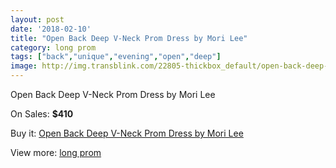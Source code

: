 ```yaml
---
layout: post
date: '2018-02-10'
title: "Open Back Deep V-Neck Prom Dress by Mori Lee"
category: long prom
tags: ["back","unique","evening","open","deep"]
image: http://img.transblink.com/22805-thickbox_default/open-back-deep-v-neck-prom-dress-by-mori-lee.jpg
---
```

Open Back Deep V-Neck Prom Dress by Mori Lee

On Sales: **$410**
<a href="https://www.transblink.com/en/long-prom/7245-open-back-deep-v-neck-prom-dress-by-mori-lee.html"><amp-img layout="responsive" width="600" height="600" src="//img.transblink.com/22805-thickbox_default/open-back-deep-v-neck-prom-dress-by-mori-lee.jpg" alt="Open Back Deep V-Neck Prom Dress by Mori Lee 0" /></a>
<a href="https://www.transblink.com/en/long-prom/7245-open-back-deep-v-neck-prom-dress-by-mori-lee.html"><amp-img layout="responsive" width="600" height="600" src="//img.transblink.com/22809-thickbox_default/open-back-deep-v-neck-prom-dress-by-mori-lee.jpg" alt="Open Back Deep V-Neck Prom Dress by Mori Lee 1" /></a>
<a href="https://www.transblink.com/en/long-prom/7245-open-back-deep-v-neck-prom-dress-by-mori-lee.html"><amp-img layout="responsive" width="600" height="600" src="//img.transblink.com/22808-thickbox_default/open-back-deep-v-neck-prom-dress-by-mori-lee.jpg" alt="Open Back Deep V-Neck Prom Dress by Mori Lee 2" /></a>
<a href="https://www.transblink.com/en/long-prom/7245-open-back-deep-v-neck-prom-dress-by-mori-lee.html"><amp-img layout="responsive" width="600" height="600" src="//img.transblink.com/22807-thickbox_default/open-back-deep-v-neck-prom-dress-by-mori-lee.jpg" alt="Open Back Deep V-Neck Prom Dress by Mori Lee 3" /></a>
<a href="https://www.transblink.com/en/long-prom/7245-open-back-deep-v-neck-prom-dress-by-mori-lee.html"><amp-img layout="responsive" width="600" height="600" src="//img.transblink.com/22806-thickbox_default/open-back-deep-v-neck-prom-dress-by-mori-lee.jpg" alt="Open Back Deep V-Neck Prom Dress by Mori Lee 4" /></a>

Buy it: [Open Back Deep V-Neck Prom Dress by Mori Lee](https://www.transblink.com/en/long-prom/7245-open-back-deep-v-neck-prom-dress-by-mori-lee.html "Open Back Deep V-Neck Prom Dress by Mori Lee")

View more: [long prom](https://www.transblink.com/en/58-long-prom "long prom")